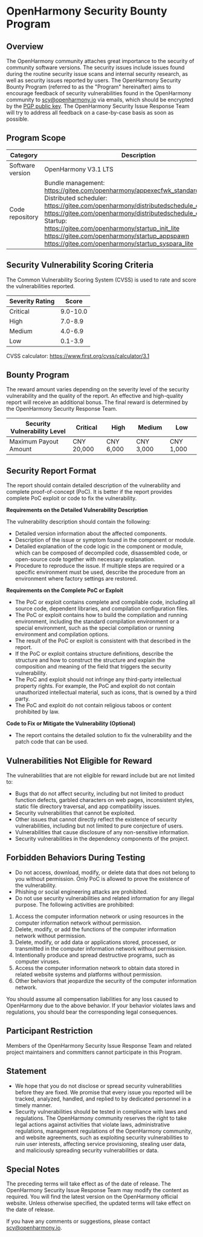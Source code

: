 # OpenHarmony Security Bounty Program

## Overview

The OpenHarmony community attaches great importance to the security of community software versions. The security issues include issues found during the routine security issue scans and internal security research, as well as security issues reported by users. The OpenHarmony Security Bounty Program (referred to as the "Program" hereinafter) aims to encourage feedback of security vulnerabilities found in the OpenHarmony community to scy@openharmony.io via emails, which should be encrypted by the [PGP public key](/publicKey/Scy-OpenHarmony_publickey.asc). The OpenHarmony Security Issue Response Team will try to address all feedback on a case-by-case basis as soon as possible.

## Program Scope
|Category|Description|
|--------|-------------------|
|Software version|OpenHarmony V3.1 LTS|
|Code repository|Bundle management:<br>https://gitee.com/openharmony/appexecfwk_standard<br>Distributed scheduler:<br>https://gitee.com/openharmony/distributedschedule_dms_fwk_lite<br>https://gitee.com/openharmony/distributedschedule_dms_fwk<br>Startup:<br>https://gitee.com/openharmony/startup_init_lite<br>https://gitee.com/openharmony/startup_appspawn<br>https://gitee.com/openharmony/startup_syspara_lite|

## Security Vulnerability Scoring Criteria

The Common Vulnerability Scoring System (CVSS) is used to rate and score the vulnerabilities reported.

|Severity Rating|Score|
|--------------------------|-----------------|
|Critical|9.0-10.0|
|High|7.0-8.9|
|Medium|4.0-6.9|
|Low|0.1-3.9|

CVSS calculator:
https://www.first.org/cvss/calculator/3.1

## Bounty Program

The reward amount varies depending on the severity level of the security vulnerability and the quality of the report. An effective and high-quality report will receive an additional bonus. The final reward is determined by the OpenHarmony Security Response Team.

| Security Vulnerability Level | Critical | High | Medium | Low |
| ---------------------------- | -------- | ---- | ------ | --- |
|Maximum Payout Amount         | CNY 20,000|CNY 6,000|CNY 3,000|CNY 1,000|

## Security Report Format

The report should contain detailed description of the vulnerability and complete proof-of-concept (PoC). It is better if the report provides complete PoC exploit or code to fix the vulnerability.

**Requirements on the Detailed Vulnerability Description**

The vulnerability description should contain the following:
- Detailed version information about the affected components.
- Description of the issue or symptom found in the component or module.
- Detailed explanation of the code logic in the component or module, which can be composed of decompiled code, disassembled code, or open-source code together with necessary explanation.
- Procedure to reproduce the issue. If multiple steps are required or a specific environment must be used, describe the procedure from an environment where factory settings are restored.

**Requirements on the Complete PoC or Exploit**

- The PoC or exploit contains complete and compilable code, including all source code, dependent libraries, and compilation configuration files.
-  The PoC or exploit contains how to build the compilation and running environment, including the standard compilation environment or a special environment, such as the special compilation or running environment and compilation options.
-  The result of the PoC or exploit is consistent with that described in the report.
- If the PoC or exploit contains structure definitions, describe the structure and how to construct the structure and explain the composition and meaning of the field that triggers the security vulnerability.
-  The PoC and exploit should not infringe any third-party intellectual property rights. For example, the PoC and exploit do not contain unauthorized intellectual material, such as icons, that is owned by a third party.
- The PoC and exploit do not contain religious taboos or content prohibited by law.

**Code to Fix or Mitigate the Vulnerability (Optional)**

- The report contains the detailed solution to fix the vulnerability and the patch code that can be used.

## Vulnerabilities Not Eligible for Reward

The vulnerabilities that are not eligible for reward include but are not limited to:

- Bugs that do not affect security, including but not limited to product function defects, garbled characters on web pages, inconsistent styles, static file directory traversal, and app compatibility issues.
-  Security vulnerabilities that cannot be exploited.
- Other issues that cannot directly reflect the existence of security vulnerabilities, including but not limited to pure conjecture of users.
- Vulnerabilities that cause disclosure of any non-sensitive information.
- Security vulnerabilities in the dependency components of the project.

## **Forbidden Behaviors During Testing**

- Do not access, download, modify, or delete data that does not belong to you without permission. Only PoC is allowed to prove the existence of the vulnerability.
- Phishing or social engineering attacks are prohibited.
- Do not use security vulnerabilities and related information for any illegal purpose. The following activities are prohibited:
1. Access the computer information network or using resources in the computer information network without permission.
2. Delete, modify, or add the functions of the computer information network without permission.
3. Delete, modify, or add data or applications stored, processed, or transmitted in the computer information network without permission.
4. Intentionally produce and spread destructive programs, such as computer viruses.
5. Access the computer information network to obtain data stored in related website systems and platforms without permission.
6. Other behaviors that jeopardize the security of the computer information network.

You should assume all compensation liabilities for any loss caused to OpenHarmony due to the above behavior. If your behavior violates laws and regulations, you should bear the corresponding legal consequences.

## Participant Restriction

Members of the OpenHarmony Security Issue Response Team and related project maintainers and committers cannot participate in this Program.

## Statement

- We hope that you do not disclose or spread security vulnerabilities before they are fixed. We promise that every issue you reported will be tracked, analyzed, handled, and replied to by dedicated personnel in a timely manner.
- Security vulnerabilities should be tested in compliance with laws and regulations. The OpenHarmony community reserves the right to take legal actions against activities that violate laws, administrative regulations, management regulations of the OpenHarmony community, and website agreements, such as exploiting security vulnerabilities to ruin user interests, affecting service provisioning, stealing user data, and maliciously spreading security vulnerabilities or data.

## Special Notes

The preceding terms will take effect as of the date of release. The OpenHarmony Security Issue Response Team may modify the content as required. You will find the latest version on the OpenHarmony official website. Unless otherwise specified, the updated terms will take effect on the date of release. 

If you have any comments or suggestions, please contact scy@openharmony.io.
